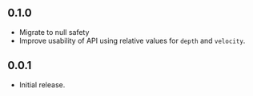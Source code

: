 ## 0.1.0

- Migrate to null safety
- Improve usability of API using relative values for `depth` and `velocity`.

## 0.0.1

- Initial release.
